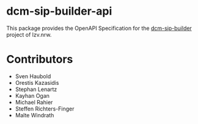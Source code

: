 # dcm-sip-builder-api

This package provides the OpenAPI Specification for the [dcm-sip-builder](https://github.com/lzv-nrw/dcm-sip-builder) project of lzv.nrw.

# Contributors
* Sven Haubold
* Orestis Kazasidis
* Stephan Lenartz
* Kayhan Ogan
* Michael Rahier
* Steffen Richters-Finger
* Malte Windrath
